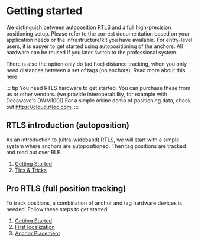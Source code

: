 
# Getting started
We distinguish between autoposition RTLS and a full high-precision positioning setup. Please refer to the correct documentation based on your application needs or the infrastructure/kit you have available. For entry-level users, it is easyer to get started using autopositioning of the anchors. All hardware can be reused if you later switch to the professional system.

There is also the option only do (ad hoc) distance tracking, when you only need distances between a set of tags (no anchors). Read more about this [here](/install/adhoc_getting_started.html).

::: tip
  You need RTLS hardware to get started. You can purchase these from us or other vendors. (we provide interoperability, for example with Decawave's DWM1001)
  For a simple online demo of positioning data, check out <a href="https://cloud.rtloc.com">https://cloud.rtloc.com</a>.
:::

## RTLS introduction (autoposition)
As an introduction to (ultra-wideband) RTLS, we will start with a simple system where anchors are autopositioned. Then tag positions are tracked and read out over BLE.

1. [Getting Started](/install/autortls_getting_started.html)
2. [Tips & Tricks](install/adhoc_tips.html)

## Pro RTLS (full position tracking)
To track positions, a combination of anchor and tag hardware devices is needed. Follow these steps to get started:
1. [Getting Started](/install/getting_started.html)
2. [First localization](/install/firststeps.html)
3. [Anchor Placement](/install/anchor_placement.html)
